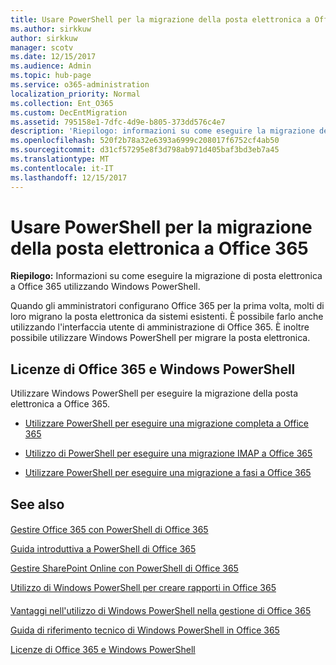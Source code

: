 ```yaml
---
title: Usare PowerShell per la migrazione della posta elettronica a Office 365
ms.author: sirkkuw
author: sirkkuw
manager: scotv
ms.date: 12/15/2017
ms.audience: Admin
ms.topic: hub-page
ms.service: o365-administration
localization_priority: Normal
ms.collection: Ent_O365
ms.custom: DecEntMigration
ms.assetid: 795158e1-7dfc-4d9e-b805-373dd576c4e7
description: 'Riepilogo: informazioni su come eseguire la migrazione della posta elettronica a Office 365 utilizzando Windows PowerShell.'
ms.openlocfilehash: 520f2b78a32e6393a6999c208017f6752cf4ab50
ms.sourcegitcommit: d31cf57295e8f3d798ab971d405baf3bd3eb7a45
ms.translationtype: MT
ms.contentlocale: it-IT
ms.lasthandoff: 12/15/2017
---
```

# <a name="use-powershell-for-email-migration-to-office-365"></a>Usare PowerShell per la migrazione della posta elettronica a Office 365

 **Riepilogo:** Informazioni su come eseguire la migrazione di posta elettronica a Office 365 utilizzando Windows PowerShell.
  
Quando gli amministratori configurano Office 365 per la prima volta, molti di loro migrano la posta elettronica da sistemi esistenti. È possibile farlo anche utilizzando l'interfaccia utente di amministrazione di Office 365. È inoltre possibile utilizzare Windows PowerShell per migrare la posta elettronica.
  
## <a name="office-365-licensing-and-windows-powershell"></a>Licenze di Office 365 e Windows PowerShell

Utilizzare Windows PowerShell per eseguire la migrazione della posta elettronica a Office 365. 
  
- [Utilizzare PowerShell per eseguire una migrazione completa a Office 365](use-powershell-to-perform-a-cutover-migration-to-office-365.md)
    
- [Utilizzo di PowerShell per eseguire una migrazione IMAP a Office 365](use-powershell-to-perform-an-imap-migration-to-office-365.md)
    
- [Utilizzare PowerShell per eseguire una migrazione a fasi a Office 365](use-powershell-to-perform-a-staged-migration-to-office-365.md)
    
## <a name="see-also"></a>See also

#### 

[Gestire Office 365 con PowerShell di Office 365](manage-office-365-with-office-365-powershell.md)
  
[Guida introduttiva a PowerShell di Office 365](getting-started-with-office-365-powershell.md)
  
[Gestire SharePoint Online con PowerShell di Office 365](manage-sharepoint-online-with-office-365-powershell.md)
  
[Utilizzo di Windows PowerShell per creare rapporti in Office 365](use-windows-powershell-to-create-reports-in-office-365.md)
#### 

[Vantaggi nell'utilizzo di Windows PowerShell nella gestione di Office 365](http://technet.microsoft.com/library/15144a50-453e-4cd5-befd-bc6736697967.aspx)
  
[Guida di riferimento tecnico di Windows PowerShell in Office 365](http://technet.microsoft.com/library/10d5c66a-7579-4319-aaa5-7a5e21d49cea.aspx)
  
[Licenze di Office 365 e Windows PowerShell](http://technet.microsoft.com/library/6ca0e430-f7ba-4184-becf-14c6c5c8dde5.aspx)

